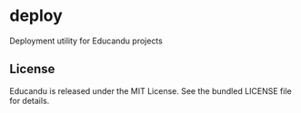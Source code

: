 # deploy

Deployment utility for Educandu projects

## License

Educandu is released under the MIT License. See the bundled LICENSE file for details.
